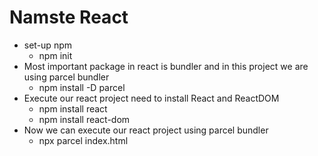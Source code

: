 # Namste React 

- set-up npm 
   - npm init
- Most important package in react is bundler and in this project we are using parcel bundler
  - npm install -D parcel
- Execute our react project need to install React and ReactDOM 
  - npm install react
  - npm install react-dom
- Now we can execute our react project using parcel bundler 
  - npx parcel index.html